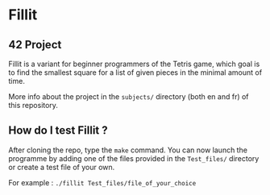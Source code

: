 # Fillit
## 42 Project

Fillit is a variant for beginner programmers of the Tetris game, which goal is to find the smallest square for a list of
given pieces in the minimal amount of time.

More info about the project in the `subjects/` directory (both en and fr) of this repository.

## How do I test Fillit ?

After cloning the repo, type the `make` command.
You can now launch the programme by adding one of the files provided in the `Test_files/` directory or create a test file of your own.

For example :
`./fillit Test_files/file_of_your_choice`
